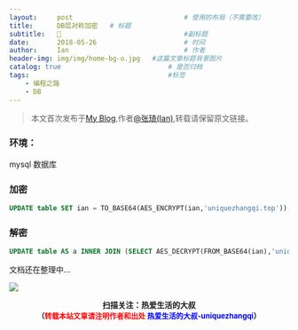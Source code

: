 ```yaml
---
layout:     post             				# 使用的布局（不需要改）
title:      DB层对称加密   # 标题 
subtitle:   🧐 					  			#副标题
date:       2018-05-26  					# 时间
author:     Ian                  			# 作者
header-img: img/img/home-bg-o.jpg	#这篇文章标题背景图片
catalog: true                        	# 是否归档
tags:                              		#标签
    - 编程之路
    - DB
---
```


> 本文首次发布于[My Blog](http://uniquezhangqi.top),作者[@张琦(Ian)](http://uniquezhangqi.top/about/),转载请保留原文链接。

### 环境：
mysql 数据库

### 加密 
```sql
UPDATE table SET ian = TO_BASE64(AES_ENCRYPT(ian,'uniquezhangqi.top'));
```

### 解密
```sql
UPDATE table AS a INNER JOIN (SELECT AES_DECRYPT(FROM_BASE64(ian),'uniquezhangqi.top') AS ian, id FROM table) b SET a.ian = b.ian WHERE a.id = b.id;
```

文档还在整理中...

![](https://ws3.sinaimg.cn/large/006tKfTcgy1fqj5aochgoj309k09kmwz.jpg)
<b><center>扫描关注：热爱生活的大叔</center>
<b><center><font size="2">（<font size="2" color="#FF0000">转载本站文章请注明作者和出处</font> <font size="2" color="#0000FF">热爱生活的大叔-uniquezhangqi</font><font size="2">）</font>
